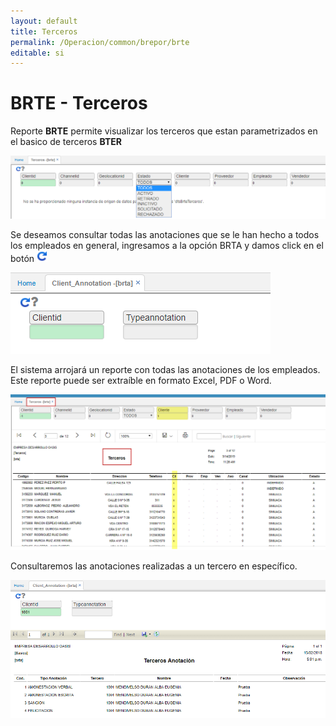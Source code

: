```yaml
---
layout: default
title: Terceros
permalink: /Operacion/common/brepor/brte
editable: si
---
```


# BRTE - Terceros

Reporte **BRTE** permite visualizar los terceros que estan parametrizados en el basico de terceros **BTER**


![](brte1.png)

Se deseamos consultar todas las anotaciones que se le han hecho a todos los empleados en general, ingresamos a la opción BRTA y damos click en el botón ![](generar.png)

![](brta1.png)

El sistema arrojará un reporte con todas las anotaciones de los empleados. Este reporte puede ser extraíble en formato Excel, PDF o Word.  

![](brte2.png)

Consultaremos las anotaciones realizadas a un tercero en específico.  

![](brta2.png)
